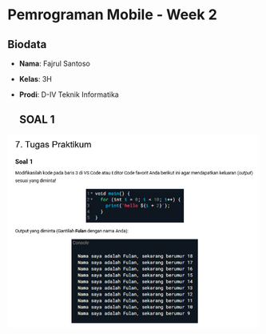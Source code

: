 # Pemrograman Mobile - Week 2

## Biodata
- **Nama**: Fajrul Santoso  
- **Kelas**: 3H  
- **Prodi**: D-IV Teknik Informatika  

  ## SOAL 1

![Soal 1](img/Soal01.PNG) 
